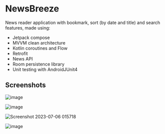 
# NewsBreeze

News reader application with bookmark, sort (by date and title) and search features, made using:
* Jetpack compose
* MVVM clean architecture
* Kotlin coroutines and Flow 
* Retrofit
* News API 
* Room persistence library
* Unit testing with AndroidJUnit4



## Screenshots

![image](https://github.com/shuklansh/newsbreeze/assets/89148178/0904d367-f86c-413b-b82c-c890bed6ce97)

![image](https://github.com/shuklansh/newsbreeze/assets/89148178/653c4f70-0f34-484f-9699-6c0338c87a1a)

![Screenshot 2023-07-06 015718](https://github.com/shuklansh/newsbreeze/assets/89148178/394c560c-7c52-4af5-8eab-e987760920d9)

![image](https://github.com/shuklansh/newsbreeze/assets/89148178/a583142f-447d-4a84-86e8-d810e630f4b5)


